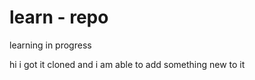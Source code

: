 # learn - repo



learning in progress


 hi i got it cloned and i am able to add something new to it

 